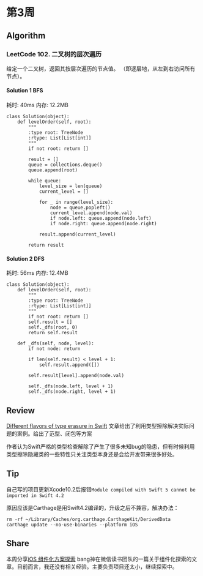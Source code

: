 # 第3周

## Algorithm

### LeetCode 102. 二叉树的层次遍历

给定一个二叉树，返回其按层次遍历的节点值。 （即逐层地，从左到右访问所有节点）。

#### Solution 1 BFS

耗时: 40ms
内存: 12.2MB

```
class Solution(object):
    def levelOrder(self, root):
        """
        :type root: TreeNode
        :rtype: List[List[int]]
        """
        if not root: return []
        
        result = []
        queue = collections.deque()
        queue.append(root)
        
        while queue:
            level_size = len(queue)
            current_level = []
            
            for _ in range(level_size):
                node = queue.popleft()
                current_level.append(node.val)
                if node.left: queue.append(node.left)
                if node.right: queue.append(node.right)
                
            result.append(current_level)
        
        return result
```

#### Solution 2 DFS

耗时: 56ms
内存: 12.4MB

```
class Solution(object):
    def levelOrder(self, root):
        """
        :type root: TreeNode
        :rtype: List[List[int]]
        """
        if not root: return []
        self.result = []
        self._dfs(root, 0)
        return self.result
    
    def _dfs(self, node, level):
        if not node: return 
        
        if len(self.result) < level + 1:
            self.result.append([])
            
        self.result[level].append(node.val)
        
        self._dfs(node.left, level + 1)
        self._dfs(node.right, level + 1)
```


## Review

[Different flavors of type erasure in Swift](https://www.swiftbysundell.com/posts/different-flavors-of-type-erasure-in-swift)
文章给出了利用类型擦除解决实际问题的案例。给出了范型、闭包等方案

作者认为Swift严格的类型检查解除了产生了很多未知bug的隐患，但有时候利用类型擦除隐藏类的一些特性只关注类型本身还是会给开发带来很多好处。

## Tip

自己写的项目更新Xcode10.2后报错`Module compiled with Swift 5 cannot be imported in Swift 4.2`

原因应该是Carthage是用Swift4.2编译的，升级之后不兼容，解决办法：

```
rm -rf ~/Library/Caches/org.carthage.CarthageKit/DerivedData
carthage update --no-use-binaries --platform iOS
```


## Share

本周分享[iOS 组件化方案探索](http://wereadteam.github.io/2016/03/19/iOS-Component/) bang神在微信读书团队的一篇关于组件化探索的文章。目前而言，我还没有相关经验。主要负责项目还太小，继续探索中。


